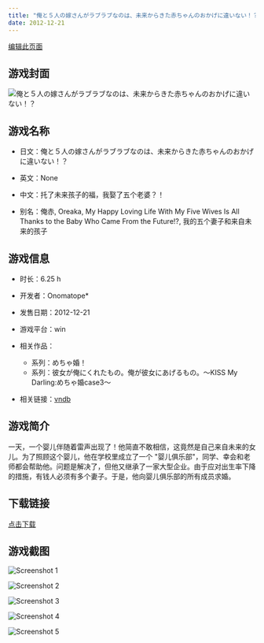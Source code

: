 ```yaml
---
title: "俺と５人の嫁さんがラブラブなのは、未来からきた赤ちゃんのおかげに違いない！？"
date: 2012-12-21
---
```

[编辑此页面](https://github.com/ACG-3/ADV3-source/blob/main/source/_posts/%E4%BF%BA%E3%81%A8%EF%BC%95%E4%BA%BA%E3%81%AE%E5%AB%81%E3%81%95%E3%82%93%E3%81%8C%E3%83%A9%E3%83%96%E3%83%A9%E3%83%96%E3%81%AA%E3%81%AE%E3%81%AF%E3%80%81%E6%9C%AA%E6%9D%A5%E3%81%8B%E3%82%89%E3%81%8D%E3%81%9F%E8%B5%A4%E3%81%A1%E3%82%83%E3%82%93%E3%81%AE%E3%81%8A%E3%81%8B%E3%81%92%E3%81%AB%E9%81%95%E3%81%84%E3%81%AA%E3%81%84%EF%BC%81%EF%BC%9F.md)

## 游戏封面

![俺と５人の嫁さんがラブラブなのは、未来からきた赤ちゃんのおかげに違いない！？](https%3A//pan.timero.xyz/onedrive/img_lib_001/%E4%BF%BA%E3%81%A8%EF%BC%95%E4%BA%BA%E3%81%AE%E5%AB%81%E3%81%95%E3%82%93%E3%81%8C%E3%83%A9%E3%83%96%E3%83%A9%E3%83%96%E3%81%AA%E3%81%AE%E3%81%AF%E3%80%81%E6%9C%AA%E6%9D%A5%E3%81%8B%E3%82%89%E3%81%8D%E3%81%9F%E8%B5%A4%E3%81%A1%E3%82%83%E3%82%93%E3%81%AE%E3%81%8A%E3%81%8B%E3%81%92%E3%81%AB%E9%81%95%E3%81%84%E3%81%AA%E3%81%84%EF%BC%81%EF%BC%9F_cover.avif)


## 游戏名称

- 日文：俺と５人の嫁さんがラブラブなのは、未来からきた赤ちゃんのおかげに違いない！？
- 英文：None
- 中文：托了未来孩子的福，我娶了五个老婆？！

- 别名：俺赤, Oreaka, My Happy Loving Life With My Five Wives Is All Thanks to the Baby Who Came From the Future!?, 我的五个妻子和来自未来的孩子


## 游戏信息

- 时长：6.25 h
- 开发者：Onomatope*
- 发售日期：2012-12-21
- 游戏平台：win
- 相关作品：
   - 系列：めちゃ婚！
   - 系列：彼女が俺にくれたもの。俺が彼女にあげるもの。～KISS My Darling:めちゃ婚case3～

- 相关链接：[vndb](https://vndb.org/v10876)


## 游戏简介

一天，一个婴儿伴随着雷声出现了！他简直不敢相信，这竟然是自己来自未来的女儿。为了照顾这个婴儿，他在学校里成立了一个 "婴儿俱乐部"，同学、幸会和老师都会帮助他。问题是解决了，但他又继承了一家大型企业。由于应对出生率下降的措施，有钱人必须有多个妻子。于是，他向婴儿俱乐部的所有成员求婚。




## 下载链接

[点击下载](https://pan.timero.xyz/onedrive/adv_lib_001/%E4%BF%BA%E3%81%A8%EF%BC%95%E4%BA%BA%E3%81%AE%E5%AB%81%E3%81%95%E3%82%93%E3%81%8C%E3%83%A9%E3%83%96%E3%83%A9%E3%83%96%E3%81%AA%E3%81%AE%E3%81%AF%E3%80%81%E6%9C%AA%E6%9D%A5%E3%81%8B%E3%82%89%E3%81%8D%E3%81%9F%E8%B5%A4%E3%81%A1%E3%82%83%E3%82%93%E3%81%AE%E3%81%8A%E3%81%8B%E3%81%92%E3%81%AB%E9%81%95%E3%81%84%E3%81%AA%E3%81%84%EF%BC%81%EF%BC%9F)


## 游戏截图


![Screenshot 1](https%3A//pan.timero.xyz/onedrive/img_lib_001/%E4%BF%BA%E3%81%A8%EF%BC%95%E4%BA%BA%E3%81%AE%E5%AB%81%E3%81%95%E3%82%93%E3%81%8C%E3%83%A9%E3%83%96%E3%83%A9%E3%83%96%E3%81%AA%E3%81%AE%E3%81%AF%E3%80%81%E6%9C%AA%E6%9D%A5%E3%81%8B%E3%82%89%E3%81%8D%E3%81%9F%E8%B5%A4%E3%81%A1%E3%82%83%E3%82%93%E3%81%AE%E3%81%8A%E3%81%8B%E3%81%92%E3%81%AB%E9%81%95%E3%81%84%E3%81%AA%E3%81%84%EF%BC%81%EF%BC%9F_Screenshot_1.avif)

![Screenshot 2](https%3A//pan.timero.xyz/onedrive/img_lib_001/%E4%BF%BA%E3%81%A8%EF%BC%95%E4%BA%BA%E3%81%AE%E5%AB%81%E3%81%95%E3%82%93%E3%81%8C%E3%83%A9%E3%83%96%E3%83%A9%E3%83%96%E3%81%AA%E3%81%AE%E3%81%AF%E3%80%81%E6%9C%AA%E6%9D%A5%E3%81%8B%E3%82%89%E3%81%8D%E3%81%9F%E8%B5%A4%E3%81%A1%E3%82%83%E3%82%93%E3%81%AE%E3%81%8A%E3%81%8B%E3%81%92%E3%81%AB%E9%81%95%E3%81%84%E3%81%AA%E3%81%84%EF%BC%81%EF%BC%9F_Screenshot_2.avif)

![Screenshot 3](https%3A//pan.timero.xyz/onedrive/img_lib_001/%E4%BF%BA%E3%81%A8%EF%BC%95%E4%BA%BA%E3%81%AE%E5%AB%81%E3%81%95%E3%82%93%E3%81%8C%E3%83%A9%E3%83%96%E3%83%A9%E3%83%96%E3%81%AA%E3%81%AE%E3%81%AF%E3%80%81%E6%9C%AA%E6%9D%A5%E3%81%8B%E3%82%89%E3%81%8D%E3%81%9F%E8%B5%A4%E3%81%A1%E3%82%83%E3%82%93%E3%81%AE%E3%81%8A%E3%81%8B%E3%81%92%E3%81%AB%E9%81%95%E3%81%84%E3%81%AA%E3%81%84%EF%BC%81%EF%BC%9F_Screenshot_3.avif)

![Screenshot 4](https%3A//pan.timero.xyz/onedrive/img_lib_001/%E4%BF%BA%E3%81%A8%EF%BC%95%E4%BA%BA%E3%81%AE%E5%AB%81%E3%81%95%E3%82%93%E3%81%8C%E3%83%A9%E3%83%96%E3%83%A9%E3%83%96%E3%81%AA%E3%81%AE%E3%81%AF%E3%80%81%E6%9C%AA%E6%9D%A5%E3%81%8B%E3%82%89%E3%81%8D%E3%81%9F%E8%B5%A4%E3%81%A1%E3%82%83%E3%82%93%E3%81%AE%E3%81%8A%E3%81%8B%E3%81%92%E3%81%AB%E9%81%95%E3%81%84%E3%81%AA%E3%81%84%EF%BC%81%EF%BC%9F_Screenshot_4.avif)

![Screenshot 5](https%3A//pan.timero.xyz/onedrive/img_lib_001/%E4%BF%BA%E3%81%A8%EF%BC%95%E4%BA%BA%E3%81%AE%E5%AB%81%E3%81%95%E3%82%93%E3%81%8C%E3%83%A9%E3%83%96%E3%83%A9%E3%83%96%E3%81%AA%E3%81%AE%E3%81%AF%E3%80%81%E6%9C%AA%E6%9D%A5%E3%81%8B%E3%82%89%E3%81%8D%E3%81%9F%E8%B5%A4%E3%81%A1%E3%82%83%E3%82%93%E3%81%AE%E3%81%8A%E3%81%8B%E3%81%92%E3%81%AB%E9%81%95%E3%81%84%E3%81%AA%E3%81%84%EF%BC%81%EF%BC%9F_Screenshot_5.avif)

